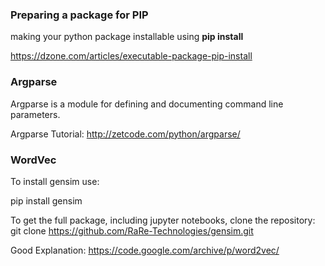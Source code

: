 ### Preparing a package for PIP

making your python package installable using **pip install**

https://dzone.com/articles/executable-package-pip-install

### Argparse

Argparse is a module for defining and documenting command line parameters.

Argparse Tutorial: http://zetcode.com/python/argparse/

### WordVec

To install gensim use:

pip install gensim

To get the full package, including jupyter notebooks, clone the repository:
git clone https://github.com/RaRe-Technologies/gensim.git

Good Explanation:
https://code.google.com/archive/p/word2vec/




